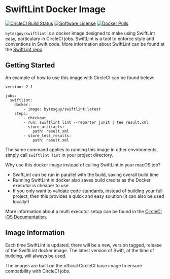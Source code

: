 <h1>SwiftLint Docker Image</h1>

[![CircleCI Build Status](https://circleci.com/gh/BytesGuy/swiftlint-docker.svg?style=shield)](https://circleci.com/gh/BytesGuy/swiftlint-docker) [![Software License](https://img.shields.io/badge/license-MIT-blue.svg)](https://raw.githubusercontent.com/BytesGuy/swiftlint-dockermaster/LICENSE) [![Docker Pulls](https://img.shields.io/docker/pulls/bytesguy/swiftlint)](https://hub.docker.com/r/bytesguy/swiftlint)

`bytesguy/swiftlint` is a docker image designed to make using SwiftLint easy, particulary in CircleCI jobs. SwiftLint is a tool to enforce style and conventions in Swift code. More information about SwiftLint can be found at the [SwiftLint repo](https://github.com/realm/SwiftLint).

## Getting Started

An example of how to use this image with CircleCI can be found below:

```
version: 2.1

jobs:
  swiftlint:
    docker:
        - image: bytesguy/swiftlint:latest
    steps:
        - checkout
        - run: swiftlint lint --reporter junit | tee result.xml
        - store_artifacts:
            path: result.xml
        - store_test_results:
            path: result.xml
```

The same command applies to running this image in other environments, simply call `swiftlint lint` in your project directory.

Why use this docker image instead of calling SwiftLint in your macOS job?

- SwiftLint can be run in parallel with the build, saving overall build time
- Running SwiftLint in docker also saves build credits as the Docker executor is cheaper to use
- If you only want to validate code standards, instead of building your full project, then this provides a quick and easy solution (it can also be used locally!)

More information about a multi executor setup can be found in the [CircleCI iOS Documentation](https://circleci.com/docs/2.0/testing-ios/#using-multiple-executor-types-macos--docker).

## Image Information

Each time SwiftLint is updated, there will be a new, version tagged, release of the SwiftLint docker image. The latest version of Swift, at the time of building, will always be used.

The images are built on the official CircleCI base image to ensure compatbility with CircleCI jobs.